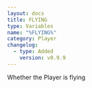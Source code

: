 ```yaml
---
layout: docs
title: FLYING
type: Variables
name: "%FLYING%"
category: Player
changelog:
  - type: Added
    version: v0.9.9
---
```

Whether the Player is flying
